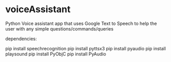 # voiceAssistant
Python Voice assistant app that uses Google Text to Speech to help the user with any simple questions/commands/queries

dependencies:

pip install speechrecognition
pip install pyttsx3
pip install pyaudio
pip install playsound
pip install PyObjC
pip install PyAudio
